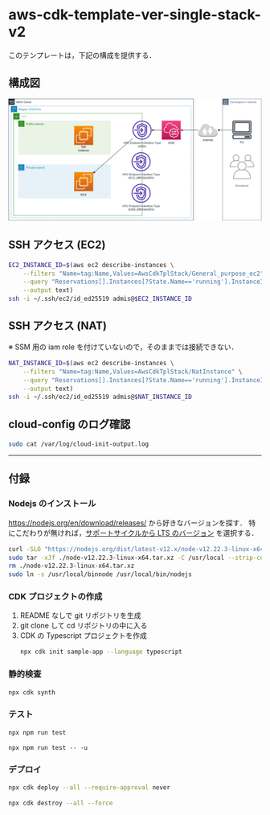 # aws-cdk-template-ver-single-stack-v2

このテンプレートは，下記の構成を提供する．

## 構成図

![](architecture.drawio.png)

## SSH アクセス (EC2)

```bash
EC2_INSTANCE_ID=$(aws ec2 describe-instances \
    --filters "Name=tag:Name,Values=AwsCdkTplStack/General_purpose_ec2" \
    --query "Reservations[].Instances[?State.Name=='running'].InstanceId[]" \
    --output text)
ssh -i ~/.ssh/ec2/id_ed25519 admis@$EC2_INSTANCE_ID
```

## SSH アクセス (NAT)

※ SSM 用の iam role を付けていないので，そのままでは接続できない．

```bash
NAT_INSTANCE_ID=$(aws ec2 describe-instances \
    --filters "Name=tag:Name,Values=AwsCdkTplStack/NatInstance" \
    --query "Reservations[].Instances[?State.Name=='running'].InstanceId[]" \
    --output text)
ssh -i ~/.ssh/ec2/id_ed25519 admis@$NAT_INSTANCE_ID
```

## cloud-config のログ確認

```bash
sudo cat /var/log/cloud-init-output.log
```

---

## 付録

### Nodejs のインストール

https://nodejs.org/en/download/releases/ から好きなバージョンを探す．
特にこだわりが無ければ，[サポートサイクルから LTS のバージョン](https://endoflife.date/nodejs) を選択する．

```bash
curl -SLO "https://nodejs.org/dist/latest-v12.x/node-v12.22.3-linux-x64.tar.xz"
sudo tar -xJf ./node-v12.22.3-linux-x64.tar.xz -C /usr/local --strip-components=1 --no-same-owner
rm ./node-v12.22.3-linux-x64.tar.xz
sudo ln -s /usr/local/binnode /usr/local/bin/nodejs
```

### CDK プロジェクトの作成
1. README なしで git リポジトリを生成
2. git clone して cd リポジトリの中に入る
3. CDK の Typescript プロジェクトを作成
   ```bash
   npx cdk init sample-app --language typescript
   ```

### 静的検査
```bash
npx cdk synth
```

### テスト
```
npx npm run test
```
```
npx npm run test -- -u
```

### デプロイ
```bash
npx cdk deploy --all --require-approval never
```
```bash
npx cdk destroy --all --force
```

